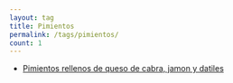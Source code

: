 ```yaml
---
layout: tag
title: Pimientos
permalink: /tags/pimientos/
count: 1
---
```


- [Pimientos rellenos de queso de cabra, jamon y datiles](https://fblupi.github.io/lacocinadelupi/2023/06/05/pimientos-rellenos-queso-jamon-datiles/)
